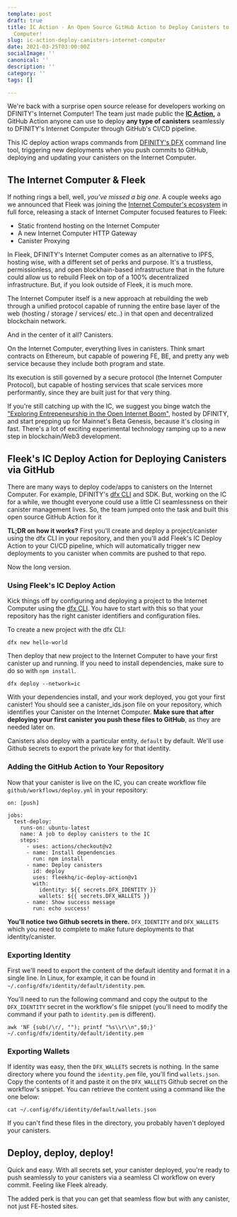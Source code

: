 ```yaml
---
template: post
draft: true
title: IC Action - An Open Source GitHub Action to Deploy Canisters to the Internet
  Computer!
slug: ic-action-deploy-canisters-internet-computer
date: 2021-03-25T03:00:00Z
socialImage: ''
canonical: ''
description: ''
category: ''
tags: []

---
```

We're back with a surprise open source release for developers working on DFINITY's Internet Computer! The team just made public the [**IC Action**](https://github.com/FleekHQ/IC-Deploy-Action)**,** a GitHub Action anyone can use to deploy **any type of canisters** seamlessly to DFINITY's Internet Computer through GitHub's CI/CD pipeline.

This IC deploy action wraps commands from [DFINITY's DFX](https://github.com/dfinity/docs) command line tool, triggering new deployments when you push commits to GitHub, deploying and updating your canisters on the Internet Computer.

## The Internet Computer & Fleek

If nothing rings a bell, well, _you've missed a big one_. A couple weeks ago we announced that Fleek was joining the [Internet Computer's ecosystem](https://blog.fleek.co/posts/to-dfinity-and-beyond-dfinity-frontend-hosting) in full force, releasing a stack of Internet Computer focused  features to Fleek:

* Static frontend hosting on the Internet Computer
* A new Internet Computer HTTP Gateway
* Canister Proxying

In Fleek, DFINITY's Internet Computer comes as an alternative to IPFS, hosting wise, with a different set of perks and purpose. It's a trustless, permissionless, and open blockhain-based infrastructure that in the future could allow us to rebuild Fleek on top of a 100% decentralized infrastructure. But, if you look outside of Fleek, it is much more.

The Internet Computer itself is a new approach at rebuilding the web through a unified protocol capable of running the entire base layer of the web (hosting / storage / services/ etc..) in that open and decentralized blockchain network.

And in the center of it all? Canisters.

On the Internet Computer, everything lives in canisters. Think smart contracts on Ethereum, but capable of powering FE, BE, and pretty any web service because they include both program and state. 

Its execution is still governed by a secure protocol (the Internet Computer Protocol), but capable of hosting services that scale services more performantly, since they are built just for that very thing.

If you're still catching up with the IC, we suggest you binge watch the ["Exploring Entrepeneurship in the Open Internet Boom"](https://dfinity.org/techcrunch/), hosted by DFINITY, and start prepping up for Mainnet's Beta Genesis, because it's closing in fast. There's a lot of exciting experimental technology ramping up to a new step in blockchain/Web3 development.

## Fleek's IC Deploy Action for Deploying Canisters via GitHub

There are many ways to deploy code/apps to canisters on the Internet Computer. For example, DFINITY's [dfx CLI](https://sdk.dfinity.org/docs/developers-guide/cli-reference.html) and SDK. But, working on the IC for a while, we thought everyone could use a little CI seamlessness on their canister management lives. So, the team jumped onto the task and built this open source GitHub Action for it

**TL;DR on how it works?** First you'll create and deploy a project/canister using the dfx CLI in your repository, and then you'll add Fleek's IC Deploy Action to your CI/CD pipeline, which will automatically trigger new deployments to you canister when commits are pushed to that repo.

Now the long version.

### Using Fleek's IC Deploy Action

Kick things off by configuring and deploying a project to the Internet Computer using the [dfx CLI](https://sdk.dfinity.org/docs/developers-guide/cli-reference.html). You have to start with this so that your repository has the right canister identifiers and configuration files.

To create a new project with the dfx CLI:

    dfx new hello-world

Then deploy that new project to the Internet Computer to have your first canister up and running. If you need to install dependencies, make sure to do so with `npm install`.

    dfx deploy --network=ic

With your dependencies install, and your work deployed, you got your first canister! You should see a canister_ids.json file on your repository, which identifies your Canister on the Internet Computer. **Make sure that after deploying your first canister you push these files to GitHub**, as they are needed later on.

Canisters also deploy with a particular entity, `default` by default. We'll use Github secrets to export the private key for that identity.

### Adding the GitHub Action to Your Repository

Now that your canister is live on the IC, you can create workflow file `github/workflows/deploy.yml` in your repository:

    on: [push]
    
    jobs:
      test-deploy:
        runs-on: ubuntu-latest
        name: A job to deploy canisters to the IC
        steps:
          - uses: actions/checkout@v2
          - name: Install dependencies
            run: npm install
          - name: Deploy canisters
            id: deploy
            uses: fleekhq/ic-deploy-action@v1
            with:
              identity: ${{ secrets.DFX_IDENTITY }}
              wallets: ${{ secrets.DFX_WALLETS }}
          - name: Show success message
            run: echo success!

**You'll notice two Github secrets in there.** `DFX_IDENTITY` and `DFX_WALLETS` which you need to complete to make future deployments to that identity/canister.

### Exporting Identity

First we'll need to export the content of the default identity and format it in a single line. In Linux, for example, it can be found in `~/.config/dfx/identity/default/identity.pem`.

You'll need to run the following command and copy the output to the `DFX_IDENTITY` secret in the workflow's file snippet (you'll need to modify the command if your path to `identity.pem` is different).

    awk 'NF {sub(/\r/, ""); printf "%s\\r\\n",$0;}' ~/.config/dfx/identity/default/identity.pem

### Exporting Wallets

If identity was easy, then the `DFX_WALLETS` secrets is nothing. In the same directory where you found the `identity.pem` file, you'll find `wallets.json`. Copy the contents of it and paste it on the `DFX_WALLETS` Github secret on the workflow's snippet. You can retrieve the content using a command like the one below:

    cat ~/.config/dfx/identity/default/wallets.json

If you can't find these files in the directory, you probably haven't deployed your canisters.

## Deploy, deploy, deploy!

Quick and easy. With all secrets set, your canister deployed, you're ready to push seamlessly to your canisters via a seamless CI workflow on every commit. Feeling like Fleek already.

The added perk is that you can get that seamless flow but with any canister, not just FE-hosted sites. 